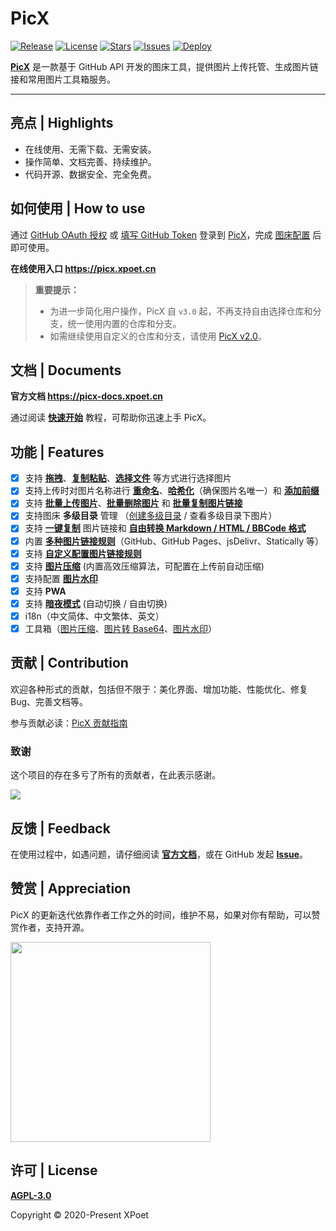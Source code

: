 # PicX

[![Release](https://img.shields.io/github/release/XPoet/picx?style=flat&logo=github)](https://github.com/XPoet/picx/releases)
[![License](https://img.shields.io/github/license/XPoet/picx?style=flat&logo=github)](https://github.com/XPoet/picx/blob/master/LICENSE)
[![Stars](https://img.shields.io/github/stars/XPoet/picx?style=flat&logo=github&color=3366cc)](https://github.com/XPoet/picx)
[![Issues](https://img.shields.io/github/issues/XPoet/picx?style=flat&logo=github)](https://github.com/XPoet/picx/issues)
[![Deploy](https://github.com/XPoet/picx/workflows/deploy/badge.svg)](https://github.com/XPoet/picx/actions/workflows/deploy.yml)

**[PicX](https://picx.xpoet.cn)** 是一款基于 GitHub API 开发的图床工具，提供图片上传托管、生成图片链接和常用图片工具箱服务。

---

## 亮点 | Highlights

- 在线使用、无需下载、无需安装。
- 操作简单、文档完善、持续维护。
- 代码开源、数据安全、完全免费。

## 如何使用 | How to use

通过 [GitHub OAuth 授权](https://picx-docs.xpoet.cn/usage-guide/config.html#github-oauth-%E6%8E%88%E6%9D%83%E7%99%BB%E5%BD%95) 或 [填写 GitHub Token](https://picx-docs.xpoet.cn/usage-guide/config.html#%E5%A1%AB%E5%86%99-github-token-%E7%99%BB%E5%BD%95) 登录到 [PicX](https://picx.xpoet.cn)，完成 [图床配置](https://picx-docs.xpoet.cn/usage-guide/config.html#%E5%9B%BE%E5%BA%8A%E9%85%8D%E7%BD%AE) 后即可使用。

**在线使用入口 https://picx.xpoet.cn**

> **重要提示：**  
> - 为进一步简化用户操作，PicX 自 `v3.0` 起，不再支持自由选择仓库和分支，统一使用内置的仓库和分支。  
> - 如需继续使用自定义的仓库和分支，请使用 [PicX v2.0](https://v2.picx.xpoet.cn)。

## 文档 | Documents

**官方文档 https://picx-docs.xpoet.cn**

通过阅读 **[快速开始](https://picx-docs.xpoet.cn/usage-guide/get-start.html)** 教程，可帮助你迅速上手 PicX。 

## 功能 | Features

- [x] 支持 **[拖拽](https://picx-docs.xpoet.cn/usage-guide/upload.html#%E6%8B%96%E6%8B%BD%E5%9B%BE%E7%89%87)**、**[复制粘贴](https://picx-docs.xpoet.cn/usage-guide/upload.html#%E5%A4%8D%E5%88%B6%E7%B2%98%E8%B4%B4)**、**[选择文件](https://picx-docs.xpoet.cn/usage-guide/upload.html#%E9%80%89%E6%8B%A9%E6%96%87%E4%BB%B6)** 等方式进行选择图片
- [x] 支持上传时对图片名称进行 **[重命名](https://picx-docs.xpoet.cn/usage-guide/upload.html#%E9%87%8D%E5%91%BD%E5%90%8D)**、**[哈希化](https://picx-docs.xpoet.cn/usage-guide/upload.html#%E5%93%88%E5%B8%8C%E5%8C%96)**（确保图片名唯一）和 **[添加前缀](https://picx-docs.xpoet.cn/usage-guide/upload.html#%E6%B7%BB%E5%8A%A0%E5%89%8D%E7%BC%80)**
- [x] 支持 **[批量上传图片](https://picx-docs.xpoet.cn/usage-guide/upload.html)**、**[批量删除图片](https://picx-docs.xpoet.cn/usage-guide/management.html#%E6%89%B9%E9%87%8F%E5%88%A0%E9%99%A4%E5%A4%9A%E5%BC%A0%E5%9B%BE%E5%BA%8A)** 和 **[批量复制图片链接](https://picx-docs.xpoet.cn/usage-guide/management.html#%E6%89%B9%E9%87%8F%E5%A4%8D%E5%88%B6%E5%A4%9A%E5%BC%A0%E5%9B%BE%E7%89%87%E9%93%BE%E6%8E%A5)**
- [x] 支持图床 **多级目录** 管理 （[创建多级目录](https://picx-docs.xpoet.cn/usage-guide/config.html#%E6%96%B0%E5%BB%BA%E5%A4%9A%E7%BA%A7%E7%9B%AE%E5%BD%95) / 查看多级目录下图片）
- [x] 支持 **[一键复制](https://picx-docs.xpoet.cn/usage-guide/upload.html#%E5%A4%8D%E5%88%B6%E5%9B%BE%E7%89%87%E9%93%BE%E6%8E%A5)** 图片链接和 **[自由转换 Markdown / HTML / BBCode 格式](https://picx-docs.xpoet.cn/usage-guide/settings.html#%E5%9B%BE%E7%89%87%E9%93%BE%E6%8E%A5%E6%A0%BC%E5%BC%8F%E8%AE%BE%E7%BD%AE)**
- [x] 内置 **[多种图片链接规则](https://picx-docs.xpoet.cn/usage-guide/settings.html#%E5%9B%BE%E7%89%87%E9%93%BE%E6%8E%A5%E8%A7%84%E5%88%99%E9%85%8D%E7%BD%AE)**（GitHub、GitHub Pages、jsDelivr、Statically 等）
- [x] 支持 **[自定义配置图片链接规则](https://picx-docs.xpoet.cn/usage-guide/settings.html#%E9%85%8D%E7%BD%AE%E8%87%AA%E5%AE%9A%E4%B9%89%E5%9B%BE%E7%89%87%E9%93%BE%E6%8E%A5%E8%A7%84%E5%88%99)**
- [x] 支持 **[图片压缩](https://picx-docs.xpoet.cn/usage-guide/settings.html#%E5%9B%BE%E7%89%87%E5%8E%8B%E7%BC%A9%E8%AE%BE%E7%BD%AE)** (内置高效压缩算法，可配置在上传前自动压缩)
- [x] 支持配置 **[图片水印](https://picx-docs.xpoet.cn/usage-guide/settings.html#%E5%9B%BE%E7%89%87%E6%B0%B4%E5%8D%B0%E8%AE%BE%E7%BD%AE)**
- [x] 支持 **PWA**
- [x] 支持 **[暗夜模式](https://picx-docs.xpoet.cn/usage-guide/settings.html#%E4%B8%BB%E9%A2%98%E8%AE%BE%E7%BD%AE)** (自动切换 / 自由切换)
- [x] i18n（中文简体、中文繁体、英文）
- [x] 工具箱（[图片压缩](https://picx-docs.xpoet.cn/usage-guide/toolbox.html#%E5%9B%BE%E7%89%87%E5%8E%8B%E7%BC%A9)、[图片转 Base64](https://picx-docs.xpoet.cn/usage-guide/toolbox.html#%E5%9B%BE%E7%89%87%E8%BD%AC-base64)、[图片水印](https://picx-docs.xpoet.cn/usage-guide/toolbox.html#%E5%9B%BE%E7%89%87%E6%B0%B4%E5%8D%B0)）

## 贡献 | Contribution

欢迎各种形式的贡献，包括但不限于：美化界面、增加功能、性能优化、修复 Bug、完善文档等。

参与贡献必读：[PicX 贡献指南](https://picx-docs.xpoet.cn/contribution-guide/contribution-guide.html)

### 致谢

这个项目的存在多亏了所有的贡献者，在此表示感谢。

<a href="https://github.com/XPoet/picx/graphs/contributors">
  <img src="https://contrib.rocks/image?repo=XPoet/picx" />
</a>

##  反馈 | Feedback

在使用过程中，如遇问题，请仔细阅读 **[官方文档](https://picx-docs.xpoet.cn)**，或在 GitHub 发起 **[Issue](https://github.com/XPoet/picx/issues)**。

## 赞赏 | Appreciation

PicX 的更新迭代依靠作者工作之外的时间，维护不易，如果对你有帮助，可以赞赏作者，支持开源。

<img width="320" src="https://xpoet.cn/images/admire-code-wechat.webp" />

## 许可 | License

**[AGPL-3.0](https://github.com/XPoet/picx/blob/master/LICENSE)** 

Copyright © 2020-Present XPoet
